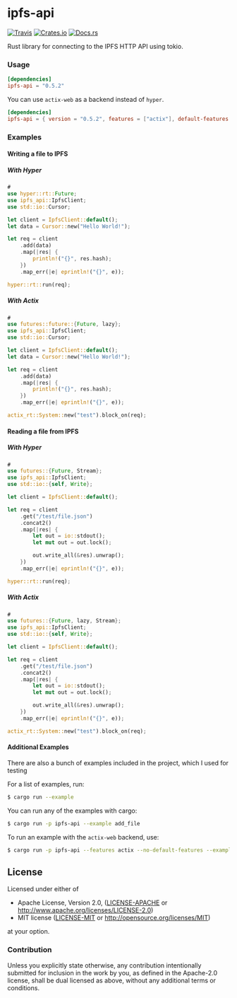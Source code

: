# ipfs-api

[![Travis](https://img.shields.io/travis/ferristseng/rust-ipfs-api.svg)](https://travis-ci.org/ferristseng/rust-ipfs-api)
[![Crates.io](https://img.shields.io/crates/v/ipfs-api.svg)](https://crates.io/crates/ipfs-api)
[![Docs.rs](https://docs.rs/ipfs-api/badge.svg)](https://docs.rs/ipfs-api/)

Rust library for connecting to the IPFS HTTP API using tokio.

### Usage

```toml
[dependencies]
ipfs-api = "0.5.2"
```

You can use `actix-web` as a backend instead of `hyper`.

```toml
[dependencies]
ipfs-api = { version = "0.5.2", features = ["actix"], default-features = false }
```

### Examples

#### Writing a file to IPFS

##### With Hyper

```rust
#
use hyper::rt::Future;
use ipfs_api::IpfsClient;
use std::io::Cursor;

let client = IpfsClient::default();
let data = Cursor::new("Hello World!");

let req = client
    .add(data)
    .map(|res| {
        println!("{}", res.hash);
    })
    .map_err(|e| eprintln!("{}", e));

hyper::rt::run(req);
```

##### With Actix

```rust
#
use futures::future::{Future, lazy};
use ipfs_api::IpfsClient;
use std::io::Cursor;

let client = IpfsClient::default();
let data = Cursor::new("Hello World!");

let req = client
    .add(data)
    .map(|res| {
        println!("{}", res.hash);
    })
    .map_err(|e| eprintln!("{}", e));

actix_rt::System::new("test").block_on(req);
```

#### Reading a file from IPFS

##### With Hyper

```rust
#
use futures::{Future, Stream};
use ipfs_api::IpfsClient;
use std::io::{self, Write};

let client = IpfsClient::default();

let req = client
    .get("/test/file.json")
    .concat2()
    .map(|res| {
        let out = io::stdout();
        let mut out = out.lock();

        out.write_all(&res).unwrap();
    })
    .map_err(|e| eprintln!("{}", e));

hyper::rt::run(req);
```

##### With Actix

```rust
#
use futures::{Future, lazy, Stream};
use ipfs_api::IpfsClient;
use std::io::{self, Write};

let client = IpfsClient::default();

let req = client
    .get("/test/file.json")
    .concat2()
    .map(|res| {
        let out = io::stdout();
        let mut out = out.lock();

        out.write_all(&res).unwrap();
    })
    .map_err(|e| eprintln!("{}", e));

actix_rt::System::new("test").block_on(req);
```

#### Additional Examples

There are also a bunch of examples included in the project, which
I used for testing

For a list of examples, run:

```sh
$ cargo run --example
```

You can run any of the examples with cargo:

```sh
$ cargo run -p ipfs-api --example add_file
```

To run an example with the `actix-web` backend, use:

```sh
$ cargo run -p ipfs-api --features actix --no-default-features --example add_file
```


## License

Licensed under either of

 * Apache License, Version 2.0, ([LICENSE-APACHE](LICENSE-APACHE) or http://www.apache.org/licenses/LICENSE-2.0)
 * MIT license ([LICENSE-MIT](LICENSE-MIT) or http://opensource.org/licenses/MIT)

at your option.

### Contribution

Unless you explicitly state otherwise, any contribution intentionally submitted for inclusion in the work by you, as defined in the Apache-2.0 license, shall be dual licensed as above, without any additional terms or conditions.
